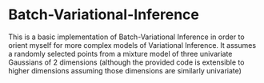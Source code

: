 # Batch-Variational-Inference
This is a basic implementation of Batch-Variational Inference in order to orient myself for more complex models of Variational Inference. It assumes a randomly selected points from a mixture model of three univariate Gaussians of 2 dimensions (although the provided code is extensible to higher dimensions assuming those dimensions are similarly univariate)
